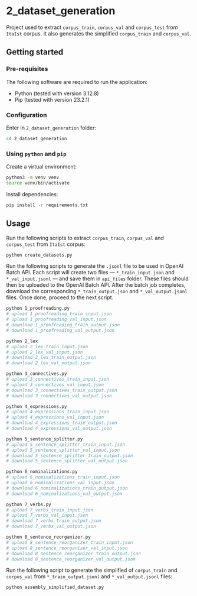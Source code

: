 # 2_dataset_generation
Project used to extract `corpus_train`, `corpus_val` and `corpus_test` from `ItaIst` corpus. It also generates the simplified `corpus_train` and `corpus_val`.

## Getting started
### Pre-requisites
The following software are required to run the application:
* Python (tested with version 3.12.8)
* Pip (tested with version 23.2.1)

### Configuration
Enter in `2_dataset_generation` folder:
```sh
cd 2_dataset_generation
```

### Using `python` and `pip`
Create a virtual environment:
```sh
python3 -m venv venv
source venv/bin/activate
```

Install dependencies:
```sh
pip install -r requirements.txt
```

## Usage
Run the following scripts to extract `corpus_train`, `corpus_val` and `corpus_test` from `ItaIst` corpus:
```sh
python create_datasets.py
```

Run the following scripts to generate the `.jsonl` file to be used in OpenAI Batch API. Each script will create two files — `*_train_input.json` and `*_val_input.jsonl` — and save them in `api_files` folder. These files should then be uploaded to the OpenAI Batch API. After the batch job completes, download the corresponding `*_train_output.json` and `*_val_output.jsonl` files. Once done, proceed to the next script.
```sh
python 1_proofreading.py
# upload 1_proofreading_train_input.json
# upload 1_proofreading_val_input.json
# download 1_proofreading_train_output.json
# download 1_proofreading_val_output.json

python 2_lex
# upload 2_lex_train_input.json
# upload 2_lex_val_input.json
# download 2_lex_train_output.json
# download 2_lex_val_output.json

python 3_connectives.py
# upload 3_connectives_train_input.json
# upload 3_connectives_val_input.json
# download 3_connectives_train_output.json
# download 3_connectives_val_output.json

python 4_expressions.py
# upload 4_expressions_train_input.json
# upload 4_expressions_val_input.json
# download 4_expressions_train_output.json
# download 4_expressions_val_output.json

python 5_sentence_splitter.py
# upload 5_sentence_splitter_train_input.json
# upload 5_sentence_splitter_val_input.json
# download 5_sentence_splitter_train_output.json
# download 5_sentence_splitter_val_output.json

python 6_nominalizations.py
# upload 6_nominalizations_train_input.json
# upload 6_nominalizations_val_input.json
# download 6_nominalizations_train_output.json
# download 6_nominalizations_val_output.json

python 7_verbs.py
# upload 7_verbs_train_input.json
# upload 7_verbs_val_input.json
# download 7_verbs_train_output.json
# download 7_verbs_val_output.json

python 8_sentence_reorganizer.py
# upload 8_sentence_reorganizer_train_input.json
# upload 8_sentence_reorganizer_val_input.json
# download 8_sentence_reorganizer_train_output.json
# download 8_sentence_reorganizer_val_output.json
```

Run the following script to generate the simplified of `corpus_train` and `corpus_val` from `*_train_output.jsonl` and `*_val_output.jsonl` files:
```sh
python assembly_simplified_dataset.py
```
